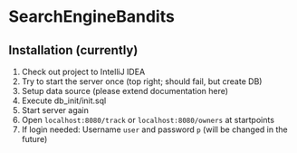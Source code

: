# SearchEngineBandits

## Installation (currently)

1. Check out project to IntelliJ IDEA
2. Try to start the server once (top right; should fail, but create DB)
3. Setup data source (please extend documentation here)
4. Execute db_init/init.sql
5. Start server again
6. Open `localhost:8080/track` or `localhost:8080/owners` at startpoints
7. If login needed: Username `user` and password `p` (will be changed in the future)